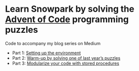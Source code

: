 # Learn Snowpark by solving the [Advent of Code](https://adventofcode.com/) programming puzzles
Code to accompany my blog series on Medium

- Part 1: [Setting up the environment](https://medium.com/@majaf/learn-snowpark-by-solving-the-advent-of-code-programming-puzzles-part-1-a3ced71b375a)
- Part 2: [Warm-up by solving one of last year’s puzzles](https://medium.com/@majaf/learn-snowpark-by-solving-the-advent-of-code-programming-puzzles-part-2-c253d48445bb)
- Part 3: [Modularize your code with stored procedures](https://medium.com/@majaf/learn-snowpark-by-solving-the-advent-of-code-programming-puzzles-part-3-bd60d60cab32)
